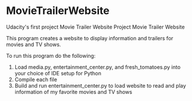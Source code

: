 # MovieTrailerWebsite
Udacity's first project Movie Trailer Website
Project Movie Trailer Website

This program creates a website to display information and trailers for movies and TV shows.

To run this program do the following:
1. Load media.py, entertainment_center.py, and fresh_tomatoes.py into your choice of IDE setup for Python
2. Compile each file
3. Build and run entertainment_center.py to load website to read and play information of my favorite movies and TV shows
